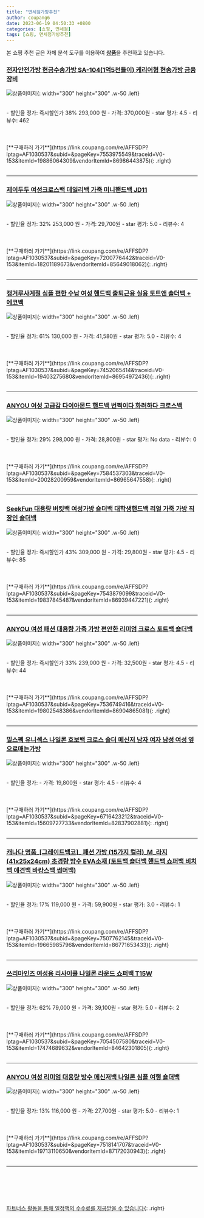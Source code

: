 ```yaml
---
title: "면세점가방추천"
author: coupang6
date: 2023-06-19 04:50:33 +0800
categories: [쇼핑, 면세점]
tags: [쇼핑, 면세점가방추천]
---
```


본 쇼핑 추천 글은 자체 분석 도구를 이용하여 [**상품**](https://link.coupang.com/a/bao1ui)을 추천하고 있습니다.

### [전자안전가방 현금수송가방 SA-104(1억5천들이) 케리어형 현송가방 금융장비](https://link.coupang.com/re/AFFSDP?lptag=AF1030537&subid=&pageKey=7553975549&traceid=V0-153&itemId=19886064309&vendorItemId=86986443875)

![상품이미지](https://thumbnail6.coupangcdn.com/thumbnails/remote/230x230ex/image/vendor_inventory/dc90/a3687174951b0591120839a6e94f0a32d0f84e39b334572801e8e85b4c52.jpeg){: width="300" height="300" .w-50 .left}


<br>
- 할인율 정가: 즉시할인가 38%  293,000   원
- 가격: 370,000원
- star 평가: 4.5
- 리뷰수: 462
<br>
<br>
<br>
<br>
[**구매하러 가기**](https://link.coupang.com/re/AFFSDP?lptag=AF1030537&subid=&pageKey=7553975549&traceid=V0-153&itemId=19886064309&vendorItemId=86986443875){: .right}
<br>
<br>

---

### [제이두두 여성크로스백 데일리백 가죽 미니핸드백 JD11](https://link.coupang.com/re/AFFSDP?lptag=AF1030537&subid=&pageKey=7200776442&traceid=V0-153&itemId=18201189673&vendorItemId=85649018062)

![상품이미지](https://thumbnail10.coupangcdn.com/thumbnails/remote/230x230ex/image/vendor_inventory/d264/c3df452586ce0b9ad5a35cd7bd52cfbcb0f064abbb0a9aff6008ed5ca413.jpg){: width="300" height="300" .w-50 .left}


<br>
- 할인율 정가: 32%  253,000   원
- 가격: 29,700원
- star 평가: 5.0
- 리뷰수: 4
<br>
<br>
<br>
<br>
[**구매하러 가기**](https://link.coupang.com/re/AFFSDP?lptag=AF1030537&subid=&pageKey=7200776442&traceid=V0-153&itemId=18201189673&vendorItemId=85649018062){: .right}
<br>
<br>

---

### [캥거루사계절 심플 편한 수납 여성 핸드백 출퇴근용 실용 토트앤 숄더백 + 에코백](https://link.coupang.com/re/AFFSDP?lptag=AF1030537&subid=&pageKey=7452065414&traceid=V0-153&itemId=19403275680&vendorItemId=86954972436)

![상품이미지](https://thumbnail10.coupangcdn.com/thumbnails/remote/230x230ex/image/vendor_inventory/cb2e/fe383c328b3d93ff2140770d04ee5bb98c41af7f2e7c15b1caff54c3faf2.png){: width="300" height="300" .w-50 .left}


<br>
- 할인율 정가: 61%  130,000   원
- 가격: 41,580원
- star 평가: 5.0
- 리뷰수: 4
<br>
<br>
<br>
<br>
[**구매하러 가기**](https://link.coupang.com/re/AFFSDP?lptag=AF1030537&subid=&pageKey=7452065414&traceid=V0-153&itemId=19403275680&vendorItemId=86954972436){: .right}
<br>
<br>

---

### [ANYOU 여성 고급감 다이아몬드 핸드백 번쩍이다 화려하다 크로스백](https://link.coupang.com/re/AFFSDP?lptag=AF1030537&subid=&pageKey=7584537303&traceid=V0-153&itemId=20028200959&vendorItemId=86965647558)

![상품이미지](https://thumbnail6.coupangcdn.com/thumbnails/remote/230x230ex/image/vendor_inventory/d1b7/cd7412f4ab848a06adfe25bfa79b384a8aa72557d23ce25a065fb42c703e.jpg){: width="300" height="300" .w-50 .left}


<br>
- 할인율 정가: 29%  298,000   원
- 가격: 28,800원
- star 평가: No data
- 리뷰수: 0
<br>
<br>
<br>
<br>
[**구매하러 가기**](https://link.coupang.com/re/AFFSDP?lptag=AF1030537&subid=&pageKey=7584537303&traceid=V0-153&itemId=20028200959&vendorItemId=86965647558){: .right}
<br>
<br>

---

### [SeekFun 대용량 버킷백 여성가방 숄더백 대학생핸드백 리얼 가죽 가방 직장인 숄더백](https://link.coupang.com/re/AFFSDP?lptag=AF1030537&subid=&pageKey=7543879099&traceid=V0-153&itemId=19837845487&vendorItemId=86939447221)

![상품이미지](https://thumbnail10.coupangcdn.com/thumbnails/remote/230x230ex/image/vendor_inventory/963a/bf4077a956e711b25d9a541c801094af32797300d7b75c9f6475f1fe0a41.jpg){: width="300" height="300" .w-50 .left}


<br>
- 할인율 정가: 즉시할인가 43%  309,000   원
- 가격: 29,800원
- star 평가: 4.5
- 리뷰수: 85
<br>
<br>
<br>
<br>
[**구매하러 가기**](https://link.coupang.com/re/AFFSDP?lptag=AF1030537&subid=&pageKey=7543879099&traceid=V0-153&itemId=19837845487&vendorItemId=86939447221){: .right}
<br>
<br>

---

### [ANYOU 여성 패션 대용량 가죽 가방 편안한 리미엄 크로스 토트백 숄더백](https://link.coupang.com/re/AFFSDP?lptag=AF1030537&subid=&pageKey=7536749416&traceid=V0-153&itemId=19802548386&vendorItemId=86904865081)

![상품이미지](https://thumbnail7.coupangcdn.com/thumbnails/remote/230x230ex/image/vendor_inventory/55f9/070f988ff12f7d9f6f61859bc960f45df372d6fc68908732d5719e832dbd.jpg){: width="300" height="300" .w-50 .left}


<br>
- 할인율 정가: 즉시할인가 33%  239,000   원
- 가격: 32,500원
- star 평가: 4.5
- 리뷰수: 44
<br>
<br>
<br>
<br>
[**구매하러 가기**](https://link.coupang.com/re/AFFSDP?lptag=AF1030537&subid=&pageKey=7536749416&traceid=V0-153&itemId=19802548386&vendorItemId=86904865081){: .right}
<br>
<br>

---

### [밀스펙 유니섹스 나일론 호보백 크로스 숄더 메신저 남자 여자 남성 여성 옆으로매는가방](https://link.coupang.com/re/AFFSDP?lptag=AF1030537&subid=&pageKey=6716423212&traceid=V0-153&itemId=15609727733&vendorItemId=82837902881)

![상품이미지](https://thumbnail6.coupangcdn.com/thumbnails/remote/230x230ex/image/vendor_inventory/a955/ea92a94b9702232b02d47a04dd47186ebd4cdd3a3b9efeb448a488a22443.jpg){: width="300" height="300" .w-50 .left}


<br>
- 할인율 정가: 
- 가격: 19,800원
- star 평가: 4.5
- 리뷰수: 4
<br>
<br>
<br>
<br>
[**구매하러 가기**](https://link.coupang.com/re/AFFSDP?lptag=AF1030537&subid=&pageKey=6716423212&traceid=V0-153&itemId=15609727733&vendorItemId=82837902881){: .right}
<br>
<br>

---

### [캐나다 명품_[그레이트백코]_ 패션 가방 (15가지 컬러)_M_라지 (41x25x24cm) 초경량 방수 EVA소재 (토트백 숄더백 핸드백 쇼퍼백 비치백 애견백 바캉스백 썸머백)](https://link.coupang.com/re/AFFSDP?lptag=AF1030537&subid=&pageKey=7507762145&traceid=V0-153&itemId=19665985796&vendorItemId=86771653433)

![상품이미지](https://thumbnail10.coupangcdn.com/thumbnails/remote/230x230ex/image/vendor_inventory/00ac/061922ccaf40f354e3b8e74b9342542ae2079797b745697956d342c6bd55.png){: width="300" height="300" .w-50 .left}


<br>
- 할인율 정가: 17%  119,000   원
- 가격: 59,900원
- star 평가: 3.0
- 리뷰수: 1
<br>
<br>
<br>
<br>
[**구매하러 가기**](https://link.coupang.com/re/AFFSDP?lptag=AF1030537&subid=&pageKey=7507762145&traceid=V0-153&itemId=19665985796&vendorItemId=86771653433){: .right}
<br>
<br>

---

### [쓰리마인즈 여성용 리사이클 나일론 라운드 쇼퍼백 T15W](https://link.coupang.com/re/AFFSDP?lptag=AF1030537&subid=&pageKey=7054507580&traceid=V0-153&itemId=17474689632&vendorItemId=84642301805)

![상품이미지](https://thumbnail7.coupangcdn.com/thumbnails/remote/230x230ex/image/rs_quotation_api/bfoi15mj/d1812204728341fc8d30aaf2c689fd0d.jpg){: width="300" height="300" .w-50 .left}


<br>
- 할인율 정가: 62%  79,000   원
- 가격: 39,100원
- star 평가: 5.0
- 리뷰수: 2
<br>
<br>
<br>
<br>
[**구매하러 가기**](https://link.coupang.com/re/AFFSDP?lptag=AF1030537&subid=&pageKey=7054507580&traceid=V0-153&itemId=17474689632&vendorItemId=84642301805){: .right}
<br>
<br>

---

### [ANYOU 여성 리미엄 대용량 방수 메신저백 나일론 심플 여행 숄더백](https://link.coupang.com/re/AFFSDP?lptag=AF1030537&subid=&pageKey=7518141707&traceid=V0-153&itemId=19713110650&vendorItemId=87172030943)

![상품이미지](https://thumbnail9.coupangcdn.com/thumbnails/remote/230x230ex/image/vendor_inventory/faa6/ffbb4fd71eb39f2c78fee3f1f611b615596dd1b54045aee94bc1117f3de3.jpg){: width="300" height="300" .w-50 .left}


<br>
- 할인율 정가: 13%  116,000   원
- 가격: 27,700원
- star 평가: 5.0
- 리뷰수: 1
<br>
<br>
<br>
<br>
[**구매하러 가기**](https://link.coupang.com/re/AFFSDP?lptag=AF1030537&subid=&pageKey=7518141707&traceid=V0-153&itemId=19713110650&vendorItemId=87172030943){: .right}
<br>
<br>

---
<br><br><br><br><br> [파트너스 활동을 통해 일정액의 수수료를 제공받을 수 있습니다](https://link.coupang.com/a/bao1ui){: .right}